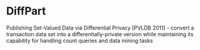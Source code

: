 # DiffPart
Publishing Set-Valued Data via Differential Privacy [PVLDB 2011] - convert a transaction data set into a differentially-private version while maintaining its capability for handling count queries and data mining tasks
